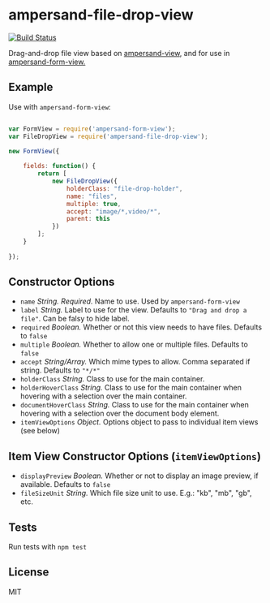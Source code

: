 # ampersand-file-drop-view

[![Build Status](https://travis-ci.org/dhritzkiv/ampersand-file-drop-view.svg?branch=master)](https://travis-ci.org/dhritzkiv/ampersand-file-drop-view)

Drag-and-drop file view based on [ampersand-view](https://github.com/AmpersandJS/ampersand-form-view), and for use in [ampersand-form-view.](https://github.com/AmpersandJS/ampersand-view)

## Example

Use with `ampersand-form-view`:

````javascript

var FormView = require('ampersand-form-view');
var FileDropView = require('ampersand-file-drop-view');

new FormView({
	
	fields: function() {
		return [
			new FileDropView({
				holderClass: "file-drop-holder",
				name: "files",
				multiple: true,
				accept: "image/*,video/*",
				parent: this
			})
		];
	}
	
});
````


## Constructor Options

- `name` _String._ *Required.* Name to use. Used by `ampersand-form-view`
- `label` _String._ Label to use for the view. Defaults to `"Drag and drop a file"`. Can be falsy to hide label.
- `required` _Boolean._ Whether or not this view needs to have files. Defaults to `false`
- `multiple` _Boolean._ Whether to allow one or multiple files. Defaults to `false`
- `accept` _String/Array._ Which mime types to allow. Comma separated if string. Defaults to `"*/*"`
- `holderClass` _String._ Class to use for the main container.
- `holderHoverClass` _String._ Class to use for the main container when hovering with a selection over the main container.
- `documentHoverClass` _String._ Class to use for the main container when hovering with a selection over the document body element.
- `itemViewOptions` _Object._ Options object to pass to individual item views (see below)

## Item View Constructor Options (`itemViewOptions`)

- `displayPreview` _Boolean._ Whether or not to display an image preview, if available. Defaults to `false`
- `fileSizeUnit` _String._  Which file size unit to use. E.g.: "kb", "mb", "gb", etc.

## Tests

Run tests with `npm test`

## License

MIT
